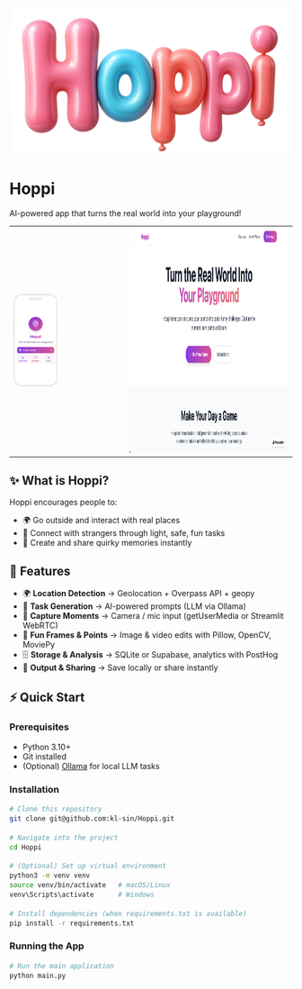 <img src="assets/Hoppi_3dText.png" alt="Hoppi Logo" width="600">

# Hoppi
AI-powered app that turns the real world into your playground!

<table>
<tr>
<td><img src="assets/AppMockup.png" alt="App Mockup" width="200"></td>
<td width="100"></td>
<td><img src="assets/LandingPage_v1.png" alt="Landing Page" height="400"></td>
</tr>
</table>

## ✨ What is Hoppi?
Hoppi encourages people to:
- 🌍 Go outside and interact with real places  
- 🤝 Connect with strangers through light, safe, fun tasks  
- 📸 Create and share quirky memories instantly  

## 🚀 Features
- 🌍 **Location Detection** → Geolocation + Overpass API + geopy  
- 🤖 **Task Generation** → AI-powered prompts (LLM via Ollama)  
- 📸 **Capture Moments** → Camera / mic input (getUserMedia or Streamlit WebRTC)  
- 🎨 **Fun Frames & Points** → Image & video edits with Pillow, OpenCV, MoviePy  
- 🗄️ **Storage & Analysis** → SQLite or Supabase, analytics with PostHog  
- 🚀 **Output & Sharing** → Save locally or share instantly  

## ⚡ Quick Start

### Prerequisites
- Python 3.10+  
- Git installed  
- (Optional) [Ollama](https://ollama.ai) for local LLM tasks  

### Installation
```bash
# Clone this repository
git clone git@github.com:kl-sin/Hoppi.git

# Navigate into the project
cd Hoppi

# (Optional) Set up virtual environment
python3 -m venv venv
source venv/bin/activate   # macOS/Linux
venv\Scripts\activate      # Windows

# Install dependencies (when requirements.txt is available)
pip install -r requirements.txt
```

### Running the App
```bash
# Run the main application
python main.py
```